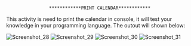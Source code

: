                     ************PRINT CALENDAR************
This activity is need to print the calendar in console, it will test  your knowledge in your programming language.
The outout will shown below:

![Screenshot_28](https://github.com/johnpaulaquino/My-Coding-Journey/assets/123707274/a44b17e2-3de6-462a-8017-aeef917e0736)
![Screenshot_29](https://github.com/johnpaulaquino/My-Coding-Journey/assets/123707274/74dee765-c3c0-4f05-a1f9-28549a8a2794)
![Screenshot_30](https://github.com/johnpaulaquino/My-Coding-Journey/assets/123707274/f480ab1c-e0fa-4a75-b7ab-7ac3ecc75db7)
![Screenshot_31](https://github.com/johnpaulaquino/My-Coding-Journey/assets/123707274/f9ee7e78-64b6-4721-b133-282ae3cff0f1)
